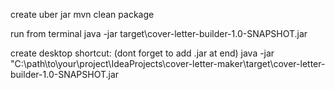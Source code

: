 create uber jar 
mvn clean package

run from terminal
java -jar target\cover-letter-builder-1.0-SNAPSHOT.jar

create desktop shortcut: (dont forget to add .jar at end)
java -jar "C:\path\to\your\project\IdeaProjects\cover-letter-maker\target\cover-letter-builder-1.0-SNAPSHOT.jar
